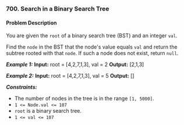 ### 700. Search in a Binary Search Tree

#### Problem Description

You are given the `root` of a binary search tree (BST) and an integer `val`.

Find the `node` in the BST that the node's value equals `val` and return the subtree rooted with that `node`. If such a node does not exist, return `null`.

***Example 1:*** 
**Input:**  root = [4,2,7,1,3], val = 2
**Output:**  [2,1,3]

***Example 2:*** 
**Input:**  root = [4,2,7,1,3], val = 5
**Output:**  []
 
***Constraints:*** 
- The number of nodes in the tree is in the range `[1, 5000]`.
- `1 <= Node.val <= 107`
- `root` is a binary search tree.
- `1 <= val <= 107`